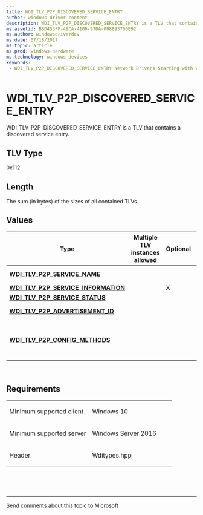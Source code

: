 ```yaml
---
title: WDI_TLV_P2P_DISCOVERED_SERVICE_ENTRY
author: windows-driver-content
description: WDI_TLV_P2P_DISCOVERED_SERVICE_ENTRY is a TLV that contains a discovered service entry.
ms.assetid: B8D453FF-49CA-4106-97DA-008893760E92
ms.author: windowsdriverdev 
ms.date: 07/18/2017 
ms.topic: article 
ms.prod: windows-hardware 
ms.technology: windows-devices 
keywords:
 - WDI_TLV_P2P_DISCOVERED_SERVICE_ENTRY Network Drivers Starting with Windows Vista
---
```


# WDI\_TLV\_P2P\_DISCOVERED\_SERVICE\_ENTRY


WDI\_TLV\_P2P\_DISCOVERED\_SERVICE\_ENTRY is a TLV that contains a discovered service entry.

## TLV Type


0x112

## Length


The sum (in bytes) of the sizes of all contained TLVs.

## Values


| Type                                                                           | Multiple TLV instances allowed | Optional | Description                                                                                                                                                               |
|--------------------------------------------------------------------------------|--------------------------------|----------|---------------------------------------------------------------------------------------------------------------------------------------------------------------------------|
| [**WDI\_TLV\_P2P\_SERVICE\_NAME**](wdi-tlv-p2p-service-name.md)               |                                |          | The name of the service, in UTF-8, up to 255 bytes.                                                                                                                       |
| [**WDI\_TLV\_P2P\_SERVICE\_INFORMATION**](wdi-tlv-p2p-service-information.md) |                                | X        | The Service Information for the service.                                                                                                                                  |
| [**WDI\_TLV\_P2P\_SERVICE\_STATUS**](wdi-tlv-p2p-service-status.md)           |                                |          | The Service Status of the service.                                                                                                                                        |
| [**WDI\_TLV\_P2P\_ADVERTISEMENT\_ID**](wdi-tlv-p2p-advertisement-id.md)       |                                |          | An ID that uniquely identifies the service instance.                                                                                                                      |
| [**WDI\_TLV\_P2P\_CONFIG\_METHODS**](wdi-tlv-p2p-config-methods.md)           |                                |          | The Configuration Methods as defined in [**WDI\_WPS\_CONFIGURATION\_METHOD**](https://msdn.microsoft.com/library/windows/hardware/dn898198). Only PinDisplay, PinKeypad and WFDS are applicable. |

 

Requirements
------------

<table>
<colgroup>
<col width="50%" />
<col width="50%" />
</colgroup>
<tbody>
<tr class="odd">
<td><p>Minimum supported client</p></td>
<td><p>Windows 10</p></td>
</tr>
<tr class="even">
<td><p>Minimum supported server</p></td>
<td><p>Windows Server 2016</p></td>
</tr>
<tr class="odd">
<td><p>Header</p></td>
<td>Wditypes.hpp</td>
</tr>
</tbody>
</table>

 

 


--------------------
[Send comments about this topic to Microsoft](mailto:wsddocfb@microsoft.com?subject=Documentation%20feedback%20%5Bnetvista\netvista%5D:%20WDI_TLV_P2P_DISCOVERED_SERVICE_ENTRY%20%20RELEASE:%20%287/10/2017%29&body=%0A%0APRIVACY%20STATEMENT%0A%0AWe%20use%20your%20feedback%20to%20improve%20the%20documentation.%20We%20don't%20use%20your%20email%20address%20for%20any%20other%20purpose,%20and%20we'll%20remove%20your%20email%20address%20from%20our%20system%20after%20the%20issue%20that%20you're%20reporting%20is%20fixed.%20While%20we're%20working%20to%20fix%20this%20issue,%20we%20might%20send%20you%20an%20email%20message%20to%20ask%20for%20more%20info.%20Later,%20we%20might%20also%20send%20you%20an%20email%20message%20to%20let%20you%20know%20that%20we've%20addressed%20your%20feedback.%0A%0AFor%20more%20info%20about%20Microsoft's%20privacy%20policy,%20see%20http://privacy.microsoft.com/default.aspx. "Send comments about this topic to Microsoft")


